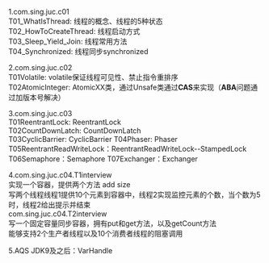 1.com.sing.juc.c01  
T01_WhatIsThread: 线程的概念、线程的5种状态  
T02_HowToCreateThread: 线程启动方式  
T03_Sleep_Yield_Join: 线程常用方法  
T04_Synchronized: 线程同步synchronized  

2.com.sing.juc.c02  
T01Volatile: volatile保证线程可见性、禁止指令重排序  
T02AtomicInteger: AtomicXX类，通过Unsafe类通过**CAS**来实现（**ABA**问题通过加版本号解决）  

3.com.sing.juc.c03  
T01ReentrantLock: ReentrantLock  
T02CountDownLatch: CountDownLatch  
T03CyclicBarrier: CyclicBarrier
T04Phaser: Phaser
T05ReentrantReadWriteLock：ReentrantReadWriteLock--StampedLock   
T06Semaphore：Semaphore
T07Exchanger：Exchanger

4.com.sing.juc.c04.T1interview  
    实现一个容器，提供两个方法 add size  
    写两个线程线程1提供10个元素到容器中，线程2实现监控元素的个数，当个数为5时，线程2给出提示并结束  
com.sing.juc.c04.T2interview  
    写一个固定容量同步容器，拥有put和get方法，以及getCount方法  
    能够支持2个生产者线程以及10个消费者线程的阻塞调用  
 
5.AQS
JDK9及之后：VarHandle
  